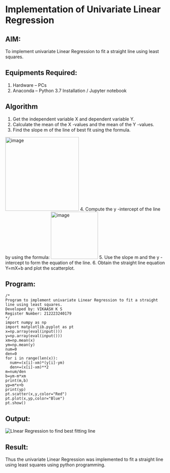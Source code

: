 # Implementation of Univariate Linear Regression
## AIM:
To implement univariate Linear Regression to fit a straight line using least squares.

## Equipments Required:
1. Hardware – PCs
2. Anaconda – Python 3.7 Installation / Jupyter notebook

## Algorithm
1. Get the independent variable X and dependent variable Y.
2. Calculate the mean of the X -values and the mean of the Y -values.
3. Find the slope m of the line of best fit using the formula. 
<img width="231" alt="image" src="https://user-images.githubusercontent.com/93026020/192078527-b3b5ee3e-992f-46c4-865b-3b7ce4ac54ad.png">
4. Compute the y -intercept of the line by using the formula:
<img width="148" alt="image" src="https://user-images.githubusercontent.com/93026020/192078545-79d70b90-7e9d-4b85-9f8b-9d7548a4c5a4.png">
5. Use the slope m and the y -intercept to form the equation of the line.
6. Obtain the straight line equation Y=mX+b and plot the scatterplot.

## Program:
```
/*
Program to implement univariate Linear Regression to fit a straight line using least squares.
Developed by: VIKAASH K S
Register Number: 212223240179
*/
import numpy as np
import matplotlib.pyplot as pt
x=np.array(eval(input()))
y=np.array(eval(input()))
xm=np.mean(x)
ym=np.mean(y)
num=0
den=0
for i in range(len(x)):
  num+=(x[i]-xm)*(y[i]-ym)
  den+=(x[i]-xm)**2
m=num/den
b=ym-m*xm
print(m,b)
yp=m*x+b
print(yp)
pt.scatter(x,y,color="Red")
pt.plot(x,yp,color="Blue")
pt.show()
```
## Output:
![LInear Regression to find best fitting line](https://github.com/Vikaash19/Find-the-best-fit-line-using-Least-Squares-Method/assets/148514589/e9937f25-3415-4791-9f76-7673652619e4)

## Result:
Thus the univariate Linear Regression was implemented to fit a straight line using least squares using python programming.
